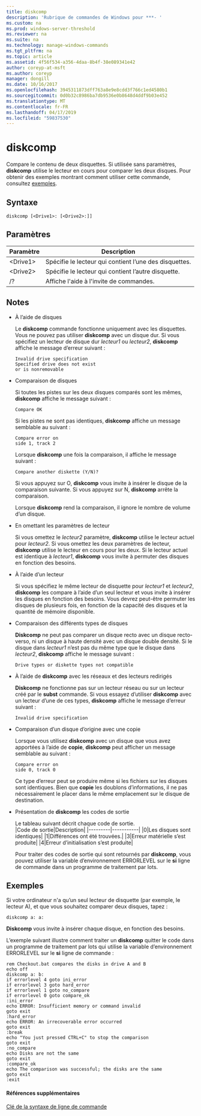 ```yaml
---
title: diskcomp
description: 'Rubrique de commandes de Windows pour ***- '
ms.custom: na
ms.prod: windows-server-threshold
ms.reviewer: na
ms.suite: na
ms.technology: manage-windows-commands
ms.tgt_pltfrm: na
ms.topic: article
ms.assetid: 4f56f534-a356-4daa-8b4f-38e089341e42
author: coreyp-at-msft
ms.author: coreyp
manager: dongill
ms.date: 10/16/2017
ms.openlocfilehash: 3945311873dff763a8e9e8cdd3f766c1ed4580b1
ms.sourcegitcommit: 0d0b32c8986ba7db9536e0b8648d4ddf9b03e452
ms.translationtype: MT
ms.contentlocale: fr-FR
ms.lasthandoff: 04/17/2019
ms.locfileid: "59837530"
---
```

# <a name="diskcomp"></a>diskcomp



Compare le contenu de deux disquettes. Si utilisée sans paramètres, **diskcomp** utilise le lecteur en cours pour comparer les deux disques. Pour obtenir des exemples montrant comment utiliser cette commande, consultez [exemples](#BKMK_examples).

## <a name="syntax"></a>Syntaxe

```
diskcomp [<Drive1>: [<Drive2>:]]
```

## <a name="parameters"></a>Paramètres

|Paramètre|Description|
|---------|-----------|
|\<Drive1>|Spécifie le lecteur qui contient l’une des disquettes.|
|\<Drive2>|Spécifie le lecteur qui contient l’autre disquette.|
|/?|Affiche l'aide à l'invite de commandes.|

## <a name="remarks"></a>Notes

-   À l’aide de disques

    Le **diskcomp** commande fonctionne uniquement avec les disquettes. Vous ne pouvez pas utiliser **diskcomp** avec un disque dur. Si vous spécifiez un lecteur de disque dur *lecteur1* ou *lecteur2*, **diskcomp** affiche le message d’erreur suivant :  
    ```
    Invalid drive specification
    Specified drive does not exist
    or is nonremovable
    ```  
-   Comparaison de disques

    Si toutes les pistes sur les deux disques comparés sont les mêmes, **diskcomp** affiche le message suivant :  
    ```
    Compare OK
    ```  
    Si les pistes ne sont pas identiques, **diskcomp** affiche un message semblable au suivant :  
    ```
    Compare error on
    side 1, track 2
    ```  
    Lorsque **diskcomp** une fois la comparaison, il affiche le message suivant :  
    ```
    Compare another diskette (Y/N)?
    ```  
    Si vous appuyez sur O, **diskcomp** vous invite à insérer le disque de la comparaison suivante. Si vous appuyez sur N, **diskcomp** arrête la comparaison.

    Lorsque **diskcomp** rend la comparaison, il ignore le nombre de volume d’un disque.
-   En omettant les paramètres de lecteur

    Si vous omettez le *lecteur2* paramètre, **diskcomp** utilise le lecteur actuel pour *lecteur2*. Si vous omettez les deux paramètres de lecteur, **diskcomp** utilise le lecteur en cours pour les deux. Si le lecteur actuel est identique à *lecteur1*, **diskcomp** vous invite à permuter des disques en fonction des besoins.
-   À l’aide d’un lecteur

    Si vous spécifiez le même lecteur de disquette pour *lecteur1* et *lecteur2*, **diskcomp** les compare à l’aide d’un seul lecteur et vous invite à insérer les disques en fonction des besoins. Vous devrez peut-être permuter les disques de plusieurs fois, en fonction de la capacité des disques et la quantité de mémoire disponible.
-   Comparaison des différents types de disques

    **Diskcomp** ne peut pas comparer un disque recto avec un disque recto-verso, ni un disque à haute densité avec un disque double densité. Si le disque dans *lecteur1* n’est pas du même type que le disque dans *lecteur2*, **diskcomp** affiche le message suivant :  
    ```
    Drive types or diskette types not compatible
    ```  
-   À l’aide de **diskcomp** avec les réseaux et des lecteurs redirigés

    **Diskcomp** ne fonctionne pas sur un lecteur réseau ou sur un lecteur créé par le **subst** commande. Si vous essayez d’utiliser **diskcomp** avec un lecteur d’une de ces types, **diskcomp** affiche le message d’erreur suivant :  
    ```
    Invalid drive specification
    ```  
-   Comparaison d’un disque d’origine avec une copie

    Lorsque vous utilisez **diskcomp** avec un disque que vous avez apportées à l’aide de **copie**, **diskcomp** peut afficher un message semblable au suivant :  
    ```
    Compare error on 
    side 0, track 0
    ```  
    Ce type d’erreur peut se produire même si les fichiers sur les disques sont identiques. Bien que **copie** les doublons d’informations, il ne pas nécessairement le placer dans le même emplacement sur le disque de destination.
-   Présentation de **diskcomp** les codes de sortie

    Le tableau suivant décrit chaque code de sortie.  
    |Code de sortie|Description|
    |---------|-----------|
    |0|Les disques sont identiques|
    |1|Différences ont été trouvées.|
    |3|Erreur matérielle s’est produite|
    |4|Erreur d’initialisation s’est produite|

    Pour traiter des codes de sortie qui sont retournés par **diskcomp**, vous pouvez utiliser la variable d’environnement ERRORLEVEL sur le **si** ligne de commande dans un programme de traitement par lots.

## <a name="BKMK_examples"></a>Exemples

Si votre ordinateur n'a qu’un seul lecteur de disquette (par exemple, le lecteur A), et que vous souhaitez comparer deux disques, tapez :
```
diskcomp a: a:
```
**Diskcomp** vous invite à insérer chaque disque, en fonction des besoins.

L’exemple suivant illustre comment traiter un **diskcomp** quitter le code dans un programme de traitement par lots qui utilise la variable d’environnement ERRORLEVEL sur le **si** ligne de commande :
```
rem Checkout.bat compares the disks in drive A and B 
echo off 
diskcomp a: b: 
if errorlevel 4 goto ini_error 
if errorlevel 3 goto hard_error 
if errorlevel 1 goto no_compare
if errorlevel 0 goto compare_ok 
:ini_error 
echo ERROR: Insufficient memory or command invalid 
goto exit 
:hard_error 
echo ERROR: An irrecoverable error occurred 
goto exit 
:break 
echo "You just pressed CTRL+C" to stop the comparison 
goto exit 
:no_compare 
echo Disks are not the same 
goto exit 
:compare_ok 
echo The comparison was successful; the disks are the same 
goto exit 
:exit
```

#### <a name="additional-references"></a>Références supplémentaires

[Clé de la syntaxe de ligne de commande](command-line-syntax-key.md)
